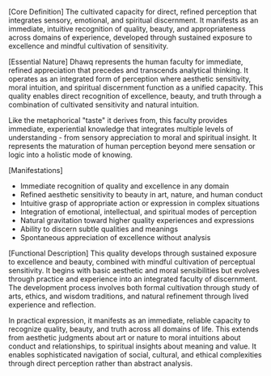 [Core Definition]
The cultivated capacity for direct, refined perception that integrates sensory, emotional, and spiritual discernment. It manifests as an immediate, intuitive recognition of quality, beauty, and appropriateness across domains of experience, developed through sustained exposure to excellence and mindful cultivation of sensitivity.

[Essential Nature]
Dhawq represents the human faculty for immediate, refined appreciation that precedes and transcends analytical thinking. It operates as an integrated form of perception where aesthetic sensitivity, moral intuition, and spiritual discernment function as a unified capacity. This quality enables direct recognition of excellence, beauty, and truth through a combination of cultivated sensitivity and natural intuition.

Like the metaphorical "taste" it derives from, this faculty provides immediate, experiential knowledge that integrates multiple levels of understanding - from sensory appreciation to moral and spiritual insight. It represents the maturation of human perception beyond mere sensation or logic into a holistic mode of knowing.

[Manifestations]
- Immediate recognition of quality and excellence in any domain
- Refined aesthetic sensitivity to beauty in art, nature, and human conduct
- Intuitive grasp of appropriate action or expression in complex situations
- Integration of emotional, intellectual, and spiritual modes of perception
- Natural gravitation toward higher quality experiences and expressions
- Ability to discern subtle qualities and meanings
- Spontaneous appreciation of excellence without analysis

[Functional Description]
This quality develops through sustained exposure to excellence and beauty, combined with mindful cultivation of perceptual sensitivity. It begins with basic aesthetic and moral sensibilities but evolves through practice and experience into an integrated faculty of discernment. The development process involves both formal cultivation through study of arts, ethics, and wisdom traditions, and natural refinement through lived experience and reflection.

In practical expression, it manifests as an immediate, reliable capacity to recognize quality, beauty, and truth across all domains of life. This extends from aesthetic judgments about art or nature to moral intuitions about conduct and relationships, to spiritual insights about meaning and value. It enables sophisticated navigation of social, cultural, and ethical complexities through direct perception rather than abstract analysis.